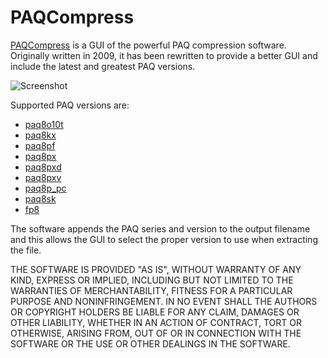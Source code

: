 # PAQCompress

[PAQCompress](https://moisescardona.me/paqcompress) is a GUI of the powerful PAQ compression software. Originally written in 2009, it has been rewritten to provide a better GUI and include the latest and greatest PAQ versions.

![Screenshot](https://moisescardona.me/wp-content/uploads/2020/04/PAQCompress-v0.3.42.png)

Supported PAQ versions are: 

* [paq8o10t](https://encode.su/threads/81-Paq8o10t)
* [paq8kx](https://encode.su/threads/296-PAQ8K?p=8370&viewfull=1#post8370)
* [paq8pf](https://encode.su/threads/457-PAQ8PF)
* [paq8px](https://encode.su/threads/342-paq8px)
* [paq8pxd](https://encode.su/threads/1464-Paq8pxd-dict)
* [paq8pxv](https://encode.su/threads/3064-paq8pxv-virtual-machine)
* [paq8p_pc](https://encode.su/threads/3070-mod_CM-another-paq-submodel)
* [paq8sk](https://encode.su/threads/3371-Paq8sk)
* [fp8](https://encode.su/threads/613-FP8-(-Fast-PAQ8))

The software appends the PAQ series and version to the output filename and this allows the GUI to select the proper version to use when extracting the file.

THE SOFTWARE IS PROVIDED "AS IS", WITHOUT WARRANTY OF ANY KIND, EXPRESS OR IMPLIED, INCLUDING BUT NOT LIMITED TO THE WARRANTIES OF MERCHANTABILITY, FITNESS FOR A PARTICULAR PURPOSE AND NONINFRINGEMENT. IN NO EVENT SHALL THE AUTHORS OR COPYRIGHT HOLDERS BE LIABLE FOR ANY CLAIM, DAMAGES OR OTHER LIABILITY, WHETHER IN AN ACTION OF CONTRACT, TORT OR OTHERWISE, ARISING FROM, OUT OF OR IN CONNECTION WITH THE SOFTWARE OR THE USE OR OTHER DEALINGS IN THE SOFTWARE.
